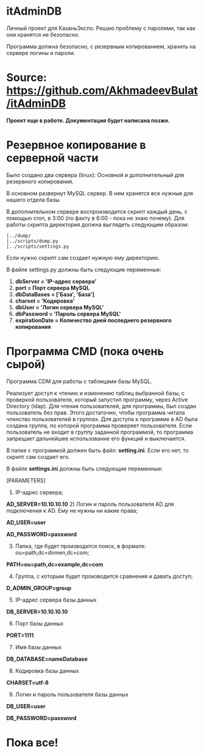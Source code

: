 # itAdminDB
Личный проект для КазаньЭкспо. Решаю проблему с паролями, так как они хранятся не безопасно.

Программа должна безопасно, с резервным копированием, хранить на сервере логины и пароли.

# Source: https://github.com/AkhmadeevBulat/itAdminDB

<b>Проект еще в работе. Документация будет написана позже.</b>

# Резервное копирование в серверной части

Было создано два сервера (linux): Основной и дополнительный для резервного копирования.

В основном развернут MySQL сервер. В нем хранятся все нужные для нашего отдела базы.

В дополнительном сервере воспроизводится скрипт каждый день, с помощью cron, в 3:00 (по факту в 6:00 - пока не знаю почему).
Для работы скрипта директория должна выглядеть следующим образом:

    |../dump/
    |../scripts/dump.py
    |../scripts/settings.py

Если нужно скрипт сам создает нужную ему директорию.

В файле settings.py должны быть следующие переменные:
1) __dbServer = 'IP-адрес сервера'__
2) __port = Порт сервера MySQL__
3) __dbDataBases = ['База', 'База']__
4) __charset = 'Кодировка'__
5) __dbUser = 'Логин сервера MySQL'__
6) __dbPassword = 'Пароль сервера MySQL'__
7) __expirationDate = Количество дней последнего резервного копирования__

# Программа CMD (пока очень сырой)

Программа CDM для работы с таблицами базы MySQL.

Реализует доступ к чтению и изменению таблиц выбранной базы, с проверкой пользователя, который запустил программу, через
Active Directory (ldap). Для чтения пользователей, для программы, был создан пользователь без прав. Этого достаточно,
чтобы программа читала членство пользователей в группах.
Для доступа к программе в AD была создана группа, по которой программа проверяет пользователя.
Если пользователь не входит в группу заданной программой, то программа запрещает дальнейшее использование его функций и 
выключается.

В папке с программой должен быть файл: __setting.ini__. Если его нет, то скрипт сам создает его.

В файле __settings.ini__ должны быть следующие переменные:

[PARAMETERS]
1) IP-адрес сервера;

__AD_SERVER=10.10.10.10__
2) Логин и пароль пользователя AD для подключения к AD. Ему не нужны ни какие права;

__AD_USER=user__

__AD_PASSWORD=password__

3) Папка, где будет производится поиск, в формате: ou=path,dc=domen,dc=com;

__PATH=ou=path,dc=example,dc=com__

4) Группа, с которым будет производится сравнения и давать доступ;

__D_ADMIN_GROUP=group__

5) IP-адрес сервера базы данных

__DB_SERVER=10.10.10.10__

6) Порт базы данных

__PORT=1111__

7) Имя базы данных

__DB_DATABASE=nameDatabase__

8) Кодировка базы данных

__CHARSET=utf-8__

9) Логин и пароль пользователя базы данных

__DB_USER=user__

__DB_PASSWORD=password__


# Пока все!
